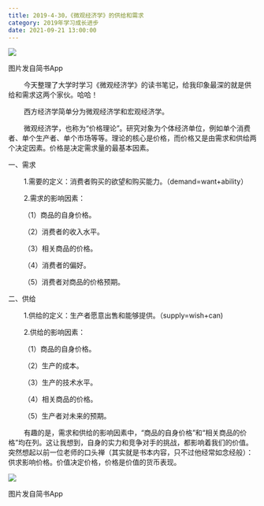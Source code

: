 ```yaml
---
title: 2019-4-30，《微观经济学》的供给和需求
category: 2019年学习成长进步
date: 2021-09-21 13:00:00
---
```


![](http://upload-images.jianshu.io/upload_images/3910675-43ffd84d98a8e366.jpg?imageMogr2/auto-orient/strip%7CimageView2/2/w/1080/q/50)  

图片发自简书App

        今天整理了大学时学习《微观经济学》的读书笔记，给我印象最深的就是供给和需求这两个家伙。哈哈！

        西方经济学简单分为微观经济学和宏观经济学。

        微观经济学，也称为“价格理论”。研究对象为个体经济单位，例如单个消费者、单个生产者、单个市场等等。理论的核心是价格，而价格又是由需求和供给两个决定因素。价格是决定需求量的最基本因素。

一、需求

        1.需要的定义：消费者购买的欲望和购买能力。（demand=want+ability）

        2.需求的影响因素：

        （1）商品的自身价格。

        （2）消费者的收入水平。

        （3）相关商品的价格。

        （4）消费者的偏好。

        （5）消费者对商品的价格预期。

二、供给

        1.供给的定义：生产者愿意出售和能够提供。（supply=wish+can\)

        2.供给的影响因素：

        （1）商品的自身价格。

        （2）生产的成本。

        （3）生产的技术水平。

        （4）相关商品的价格。

        （5）生产者对未来的预期。

        有趣的是，需求和供给的影响因素中，“商品的自身价格”和“相关商品的价格”均在列。这让我想到，自身的实力和竞争对手的挑战，都影响着我们的价值。突然想起以前一位老师的口头禅（其实就是书本内容，只不过他经常如念经般）：供求影响价格。价值决定价格，价格是价值的货币表现。

  

![](http://upload-images.jianshu.io/upload_images/3910675-ce2e5a22008b434e.jpg?imageMogr2/auto-orient/strip%7CimageView2/2/w/1080/q/50)  

图片发自简书App